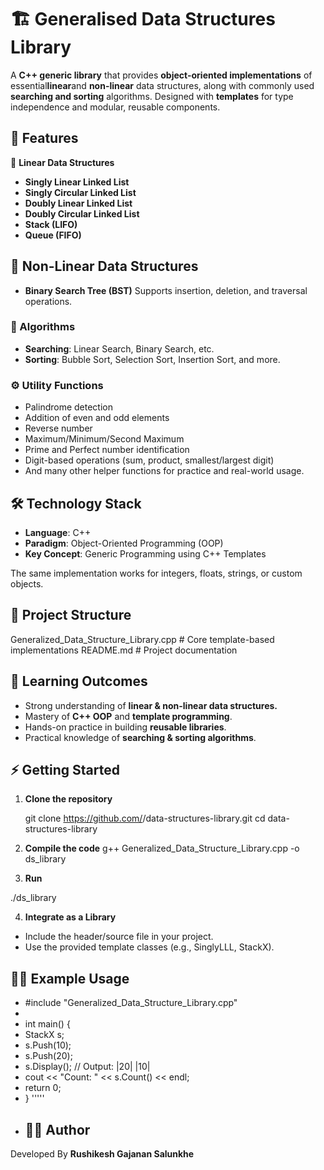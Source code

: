  
# 🏗️ Generalised Data Structures Library

A **C++ generic library** that provides **object-oriented implementations** of essential**linear**and **non-linear** data structures, along with commonly used **searching and sorting** algorithms.
Designed with **templates** for type independence and modular, reusable components.
 
## 🚀 Features

📂 **Linear Data Structures**
+ **Singly Linear Linked List**
+ **Singly Circular Linked List**
+ **Doubly Linear Linked List**
+ **Doubly Circular Linked List**
+ **Stack (LIFO)**
+ **Queue (FIFO)**
 
 ## 🌳 Non-Linear Data Structures
+ **Binary Search Tree (BST)**
  Supports insertion, deletion, and traversal operations.
  
 ### 🔎 Algorithms
+  **Searching**: Linear Search, Binary Search, etc.
+  **Sorting**: Bubble Sort, Selection Sort, Insertion Sort, and more.

 ### ⚙️ Utility Functions
+  Palindrome detection
+  Addition of even and odd elements
+  Reverse number
+  Maximum/Minimum/Second Maximum
+  Prime and Perfect number identification
+  Digit-based operations (sum, product, smallest/largest digit)
+  And many other helper functions for practice and real-world usage.

 ##  🛠️ Technology Stack
+  **Language**: C++
+  **Paradigm**: Object-Oriented Programming (OOP)
+  **Key Concept**: Generic Programming using C++ Templates

 The same implementation works for integers, floats, strings, or custom objects.

  ## 📂 Project Structure
 Generalized_Data_Structure_Library.cpp   # Core template-based implementations
 README.md                                # Project documentation

 ## 🧩 Learning Outcomes
+  Strong understanding of **linear & non-linear data structures.**
+  Mastery of **C++ OOP** and **template programming**.
+  Hands-on practice in building **reusable libraries**.
+  Practical knowledge of **searching & sorting algorithms**.

 ## ⚡ Getting Started
  
 1. **Clone the repository**

     git clone https://github.com/<your-username>/data-structures-library.git
     cd data-structures-library

 2. **Compile the code**
     g++ Generalized_Data_Structure_Library.cpp -o ds_library

  3. **Run**
 
 ./ds_library
 
 4. **Integrate as a Library**
+  Include the header/source file in your project.
+  Use the provided template classes (e.g., SinglyLLL<int>, StackX<string>).
 
 ## 🧑‍💻 Example Usage

+ #include "Generalized_Data_Structure_Library.cpp"
+
+ int main() {
+    StackX<int> s;
+    s.Push(10);
+    s.Push(20);
+    s.Display();     // Output: |20| |10|
+    cout << "Count: " << s.Count() << endl;
+    return 0;
+ }
'''''
+ ## 🧑‍💻 Author
 Developed By **Rushikesh Gajanan Salunkhe** 

